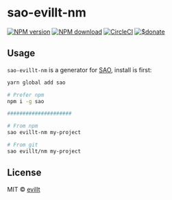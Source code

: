 # sao-evillt-nm

[![NPM version](https://badgen.net/npm/v/sao-evillt-nm?icon=npm)](https://npmjs.com/package/sao-evillt-nm)
[![NPM download](https://badgen.net/npm/dm/sao-evillt-nm?icon=npm)](https://npmjs.com/package/sao-evillt-nm)
[![CircleCI](https://badgen.net/circleci/github/evillt/nm?icon=circleci)](https://circleci.com/gh/evillt/nm/tree/master)
[![$donate](https://badgen.net/badge/support%20me/donate/f2a)](https://patreon.com/evillt)

## Usage

`sao-evillt-nm` is a generator for [SAO](https://github.com/saojs/sao), install is first:

```sh
yarn global add sao

# Prefer npm
npm i -g sao

#####################

# From npm
sao evillt-nm my-project

# From git
sao evillt/nm my-project
```

## License

MIT © [evillt](https://github.com/evillt)
